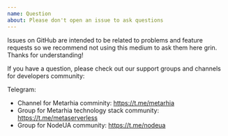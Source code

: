 ```yaml
---
name: Question
about: Please don't open an issue to ask questions
---
```


Issues on GitHub are intended to be related to problems and feature requests
so we recommend not using this medium to ask them here grin. Thanks for
understanding!

If you have a question, please check out our support groups and channels for
developers community:

Telegram:

- Channel for Metarhia comminity: https://t.me/metarhia
- Group for Metarhia technology stack community: https://t.me/metaserverless
- Group for NodeUA community: https://t.me/nodeua
